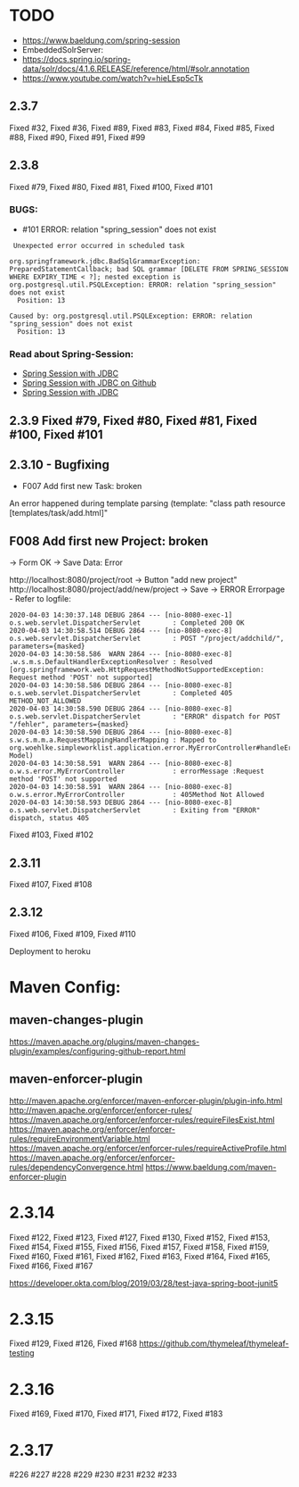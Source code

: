 # TODO 

* https://www.baeldung.com/spring-session
* EmbeddedSolrServer:
* https://docs.spring.io/spring-data/solr/docs/4.1.6.RELEASE/reference/html/#solr.annotation
* https://www.youtube.com/watch?v=hieLEsp5cTk


## 2.3.7
Fixed #32, Fixed #36,  Fixed #89, Fixed #83, Fixed #84, Fixed #85, Fixed #88, Fixed #90, Fixed #91, Fixed #99


## 2.3.8
Fixed #79, Fixed #80, Fixed #81, Fixed #100, Fixed #101


### BUGS:
*  #101 ERROR: relation "spring_session" does not exist

````
 Unexpected error occurred in scheduled task

org.springframework.jdbc.BadSqlGrammarException: PreparedStatementCallback; bad SQL grammar [DELETE FROM SPRING_SESSION WHERE EXPIRY_TIME < ?]; nested exception is org.postgresql.util.PSQLException: ERROR: relation "spring_session" does not exist
  Position: 13

Caused by: org.postgresql.util.PSQLException: ERROR: relation "spring_session" does not exist
  Position: 13
````

### Read about Spring-Session:
* [Spring Session with JDBC](https://www.baeldung.com/spring-session-jdbc)
* [Spring Session with JDBC on Github](https://github.com/eugenp/tutorials/tree/master/spring-session/spring-session-jdbc)
* [Spring Session with JDBC](https://www.javadevjournal.com/spring/spring-session-with-jdbc/)

## 2.3.9 Fixed #79, Fixed #80, Fixed #81, Fixed #100, Fixed #101

## 2.3.10 - Bugfixing 

* F007 Add first new Task: broken

An error happened during template parsing (template: "class path resource [templates/task/add.html]"


## F008 Add first new Project: broken
-> Form OK
-> Save Data: Error

http://localhost:8080/project/root
-> Button "add new project"
http://localhost:8080/project/add/new/project
-> Save -> ERROR
Errorpage - Refer to logfile:
````
2020-04-03 14:30:37.148 DEBUG 2864 --- [nio-8080-exec-1] o.s.web.servlet.DispatcherServlet        : Completed 200 OK
2020-04-03 14:30:58.514 DEBUG 2864 --- [nio-8080-exec-8] o.s.web.servlet.DispatcherServlet        : POST "/project/addchild/", parameters={masked}
2020-04-03 14:30:58.586  WARN 2864 --- [nio-8080-exec-8] .w.s.m.s.DefaultHandlerExceptionResolver : Resolved [org.springframework.web.HttpRequestMethodNotSupportedException: Request method 'POST' not supported]
2020-04-03 14:30:58.586 DEBUG 2864 --- [nio-8080-exec-8] o.s.web.servlet.DispatcherServlet        : Completed 405 METHOD_NOT_ALLOWED
2020-04-03 14:30:58.590 DEBUG 2864 --- [nio-8080-exec-8] o.s.web.servlet.DispatcherServlet        : "ERROR" dispatch for POST "/fehler", parameters={masked}
2020-04-03 14:30:58.590 DEBUG 2864 --- [nio-8080-exec-8] s.w.s.m.m.a.RequestMappingHandlerMapping : Mapped to org.woehlke.simpleworklist.application.error.MyErrorController#handleError(HttpServletRequest, Model)
2020-04-03 14:30:58.591  WARN 2864 --- [nio-8080-exec-8] o.w.s.error.MyErrorController            : errorMessage :Request method 'POST' not supported
2020-04-03 14:30:58.591  WARN 2864 --- [nio-8080-exec-8] o.w.s.error.MyErrorController            : 405Method Not Allowed
2020-04-03 14:30:58.593 DEBUG 2864 --- [nio-8080-exec-8] o.s.web.servlet.DispatcherServlet        : Exiting from "ERROR" dispatch, status 405
````

Fixed #103, Fixed #102

## 2.3.11 
Fixed #107, Fixed #108

## 2.3.12
Fixed #106, Fixed #109, Fixed #110

Deployment to heroku
 
# Maven Config:
## maven-changes-plugin
https://maven.apache.org/plugins/maven-changes-plugin/examples/configuring-github-report.html

## maven-enforcer-plugin
http://maven.apache.org/enforcer/maven-enforcer-plugin/plugin-info.html
http://maven.apache.org/enforcer/enforcer-rules/
https://maven.apache.org/enforcer/enforcer-rules/requireFilesExist.html
https://maven.apache.org/enforcer/enforcer-rules/requireEnvironmentVariable.html
https://maven.apache.org/enforcer/enforcer-rules/requireActiveProfile.html
https://maven.apache.org/enforcer/enforcer-rules/dependencyConvergence.html
https://www.baeldung.com/maven-enforcer-plugin

# 2.3.14
Fixed #122, Fixed #123, Fixed #127, Fixed #130, Fixed #152, Fixed #153, Fixed #154, Fixed #155, Fixed #156, Fixed #157, Fixed #158, Fixed #159, Fixed #160, Fixed #161, Fixed #162, Fixed #163, Fixed #164, Fixed #165, Fixed #166, Fixed #167

 

https://developer.okta.com/blog/2019/03/28/test-java-spring-boot-junit5

# 2.3.15
Fixed #129, Fixed #126, Fixed #168 
https://github.com/thymeleaf/thymeleaf-testing

# 2.3.16 
Fixed #169, Fixed #170, Fixed #171, Fixed #172, Fixed #183 


# 2.3.17
#226 
#227
#228
#229
#230
#231
#232
#233 
